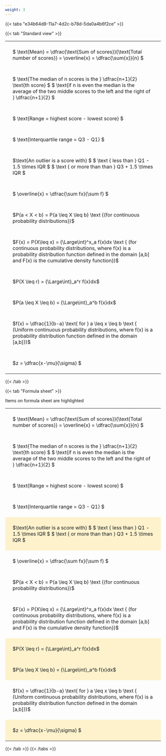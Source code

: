 ```yaml
---
weight: 3
---
```


{{< tabs "e34b64d8-11a7-4d2c-b78d-5da0a4b6f2ce" >}}

{{< tab "Standard view" >}}

<style type="text/css">
#T_2243f th.col_heading {
  text-align: left;
  font-size: 1em;
}
#T_2243f td {
  text-align: left;
  font-size: 1em;
  padding: 1.5em;
}
</style>
<table id="T_2243f">
  <thead>
  </thead>
  <tbody>
    <tr>
      <td id="T_2243f_row0_col0" class="data row0 col0" >$ \text{Mean} = \dfrac{\text{Sum of scores}}{\text{Total number of scores}} = \overline{x} = \dfrac{\sum{x}}{n} $</td>
    </tr>
    <tr>
      <td id="T_2243f_row1_col0" class="data row1 col0" >$ \text{The median of n scores is the } \dfrac{n+1}{2} \text{th score} $
$ \text{if n is even the median is the average of the two middle scores to the left and the right of }  \dfrac{n+1}{2} $</td>
    </tr>
    <tr>
      <td id="T_2243f_row2_col0" class="data row2 col0" >$ \text{Range = highest score - lowest score} $</td>
    </tr>
    <tr>
      <td id="T_2243f_row3_col0" class="data row3 col0" >$ \text{Interquartile range = Q3 - Q1} $</td>
    </tr>
    <tr>
      <td id="T_2243f_row4_col0" class="data row4 col0" >$\text{An outlier is a score with} $
$ \text {   less than } Q1 - 1.5  \times IQR $
$ \text {   or more than than } Q3 + 1.5  \times IQR $</td>
    </tr>
    <tr>
      <td id="T_2243f_row5_col0" class="data row5 col0" >$ \overline{x} = \dfrac{\sum fx}{\sum f} $</td>
    </tr>
    <tr>
      <td id="T_2243f_row6_col0" class="data row6 col0" >$P(a < X < b) = P(a \leq X \leq b) \text {(for continuous probability distributions})$</td>
    </tr>
    <tr>
      <td id="T_2243f_row7_col0" class="data row7 col0" >$F(x) = P(X\leq x) = {\Large\int}^x_a f(x)dx \text { (for continuous probability distributions, where f(x) is a probability distribution function defined in the domain [a,b] and F(x) is the cumulative density function})$</td>
    </tr>
    <tr>
      <td id="T_2243f_row8_col0" class="data row8 col0" >$P(X \leq r) =  {\Large\int}_a^r f(x)dx$</td>
    </tr>
    <tr>
      <td id="T_2243f_row9_col0" class="data row9 col0" >$P(a \leq X \leq b) =  {\Large\int}_a^b f(x)dx$</td>
    </tr>
    <tr>
      <td id="T_2243f_row10_col0" class="data row10 col0" >$f(x) = \dfrac{1}{b-a} \text{ for } a \leq x \leq b \text { (Uniform continuous probability distributions, where f(x) is a probability distribution function defined in the domain [a,b]})$</td>
    </tr>
    <tr>
      <td id="T_2243f_row11_col0" class="data row11 col0" >$z = \dfrac{x-\mu}{\sigma} $</td>
    </tr>
  </tbody>
</table>
{{< /tab >}}

{{< tab "Formula sheet" >}}

Items on formula sheet are highlighted 
<br>
<style type="text/css">
#T_3da2e th.col_heading {
  text-align: left;
  font-size: 1em;
}
#T_3da2e td {
  text-align: left;
  font-size: 1em;
  padding: 1.5em;
}
#T_3da2e_row0_col0, #T_3da2e_row1_col0, #T_3da2e_row2_col0, #T_3da2e_row3_col0, #T_3da2e_row5_col0, #T_3da2e_row6_col0, #T_3da2e_row7_col0, #T_3da2e_row10_col0 {
  background-color: rgba(0,0,0,0);
}
#T_3da2e_row4_col0, #T_3da2e_row8_col0, #T_3da2e_row9_col0, #T_3da2e_row11_col0 {
  background-color: rgba(255,194,10, 0.2);
}
</style>
<table id="T_3da2e">
  <thead>
  </thead>
  <tbody>
    <tr>
      <td id="T_3da2e_row0_col0" class="data row0 col0" >$ \text{Mean} = \dfrac{\text{Sum of scores}}{\text{Total number of scores}} = \overline{x} = \dfrac{\sum{x}}{n} $</td>
    </tr>
    <tr>
      <td id="T_3da2e_row1_col0" class="data row1 col0" >$ \text{The median of n scores is the } \dfrac{n+1}{2} \text{th score} $
$ \text{if n is even the median is the average of the two middle scores to the left and the right of }  \dfrac{n+1}{2} $</td>
    </tr>
    <tr>
      <td id="T_3da2e_row2_col0" class="data row2 col0" >$ \text{Range = highest score - lowest score} $</td>
    </tr>
    <tr>
      <td id="T_3da2e_row3_col0" class="data row3 col0" >$ \text{Interquartile range = Q3 - Q1} $</td>
    </tr>
    <tr>
      <td id="T_3da2e_row4_col0" class="data row4 col0" >$\text{An outlier is a score with} $
$ \text {   less than } Q1 - 1.5  \times IQR $
$ \text {   or more than than } Q3 + 1.5  \times IQR $</td>
    </tr>
    <tr>
      <td id="T_3da2e_row5_col0" class="data row5 col0" >$ \overline{x} = \dfrac{\sum fx}{\sum f} $</td>
    </tr>
    <tr>
      <td id="T_3da2e_row6_col0" class="data row6 col0" >$P(a < X < b) = P(a \leq X \leq b) \text {(for continuous probability distributions})$</td>
    </tr>
    <tr>
      <td id="T_3da2e_row7_col0" class="data row7 col0" >$F(x) = P(X\leq x) = {\Large\int}^x_a f(x)dx \text { (for continuous probability distributions, where f(x) is a probability distribution function defined in the domain [a,b] and F(x) is the cumulative density function})$</td>
    </tr>
    <tr>
      <td id="T_3da2e_row8_col0" class="data row8 col0" >$P(X \leq r) =  {\Large\int}_a^r f(x)dx$</td>
    </tr>
    <tr>
      <td id="T_3da2e_row9_col0" class="data row9 col0" >$P(a \leq X \leq b) =  {\Large\int}_a^b f(x)dx$</td>
    </tr>
    <tr>
      <td id="T_3da2e_row10_col0" class="data row10 col0" >$f(x) = \dfrac{1}{b-a} \text{ for } a \leq x \leq b \text { (Uniform continuous probability distributions, where f(x) is a probability distribution function defined in the domain [a,b]})$</td>
    </tr>
    <tr>
      <td id="T_3da2e_row11_col0" class="data row11 col0" >$z = \dfrac{x-\mu}{\sigma} $</td>
    </tr>
  </tbody>
</table>
{{< /tab >}}
{{< /tabs >}}